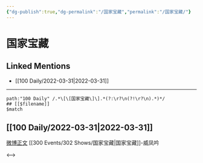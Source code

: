 ```yaml
---
{"dg-publish":true,"dg-permalink":"/国家宝藏","permalink":"/国家宝藏/"}
---
```


# 国家宝藏

## Linked Mentions
- [[100 Daily/2022-03-31\|2022-03-31]]


---

```expander
path:"100 Daily" /.*\[\[国家宝藏\]\].*(?:\r?\n(?!\r?\n).*)*/
## [[$filename]]
$match
```
## [[100 Daily/2022-03-31\|2022-03-31]]
[微博正文](https://m.weibo.cn/5595700253/4753190773594318) [[300 Events/302 Shows/国家宝藏\|国家宝藏]]-威凤吟

<-->
